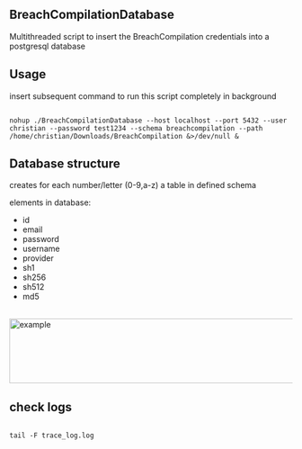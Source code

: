 ## BreachCompilationDatabase

Multithreaded script to insert the BreachCompilation credentials into a postgresql database

## Usage
insert subsequent command to run this script completely in background
<pre><code>
nohup ./BreachCompilationDatabase --host localhost --port 5432 --user christian --password test1234 --schema breachcompilation --path /home/christian/Downloads/BreachCompilation &>/dev/null &
</code></pre>

## Database structure
creates for each number/letter (0-9,a-z) a table in defined schema <br>

elements in database: 
- id
- email
- password
- username
- provider
- sh1 
- sh256
- sh512
- md5

<div align="left">
  <br>
  <img src="res/" alt="example" width="900" height="115">
</div>

## check logs

<pre><code>
tail -F trace_log.log
</code></pre>